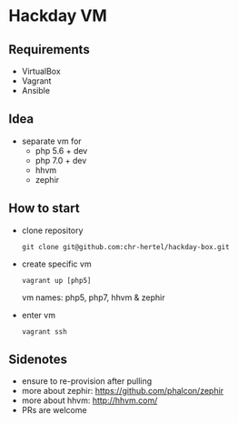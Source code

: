 Hackday VM
==========

Requirements
------------

* VirtualBox
* Vagrant
* Ansible

Idea
----

* separate vm for
    * php 5.6 + dev
    * php 7.0 + dev
    * hhvm
    * zephir

    
How to start
------------

* clone repository

    ```
    git clone git@github.com:chr-hertel/hackday-box.git
    ```
    
* create specific vm

    ```
    vagrant up [php5]
    ```
    
    vm names: php5, php7, hhvm & zephir
    
* enter vm

    ```
    vagrant ssh
    ```
    
Sidenotes
---------

* ensure to re-provision after pulling
* more about zephir: https://github.com/phalcon/zephir
* more about hhvm: http://hhvm.com/
* PRs are welcome
